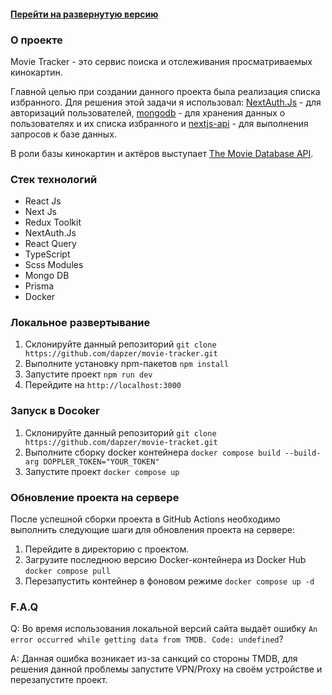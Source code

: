 #### [Перейти на развернутую версию](https://movie-tracker.dapzer.ru)

### О проекте

Movie Tracker - это сервис поиска и отслеживания просматриваемых кинокартин.

Главной целью при создании данного проекта была реализация списка избранного. Для решения этой задачи я
использовал: [NextAuth.Js](https://next-auth.js.org/) - для авторизаций
пользователей, [mongodb](https://www.mongodb.com/) -
для хранения данных о пользователях и их списка избранного
и [nextjs-api](https://nextjs.org/docs/api-routes/response-helpers) - для выполнения запросов к базе данных.

В роли базы кинокартин и актёров выступает [The Movie Database API](https://www.themoviedb.org/documentation/api).

### Стек технологий

- React Js
- Next Js
- Redux Toolkit
- NextAuth.Js
- React Query
- TypeScript
- Scss Modules
- Mongo DB
- Prisma
- Docker

### Локальное развертывание

1. Склонируйте данный репозиторий `git clone https://github.com/dapzer/movie-tracker.git`
2. Выполните установку npm-пакетов `npm install`
3. Запустите проект `npm run dev`
4. Перейдите на `http://localhost:3000`

### Запуск в Docoker

1. Склонируйте данный репозиторий `git clone https://github.com/dapzer/movie-tracket.git`
2. Выполните сборку docker контейнера `docker compose build --build-arg DOPPLER_TOKEN="YOUR_TOKEN"`
3. Запустите проект `docker compose up`

### Обновление проекта на сервере

После успешной сборки проекта в GitHub Actions необходимо выполнить следующие шаги для обновления проекта на сервере:

1. Перейдите в директорию с проектом.
2. Загрузите последнюю версию Docker-контейнера из Docker Hub `docker compose pull`
3. Перезапустить контейнер в фоновом режиме `docker compose up -d`

### F.A.Q

Q: Во время использования локальной версий сайта выдаёт
ошибку ```An error occurred while getting data from TMDB. Code: undefined```?

A: Данная ошибка возникает из-за санкций со стороны TMDB, для решения данной проблемы запустите VPN/Proxy на своём
устройстве и перезапустите проект.

